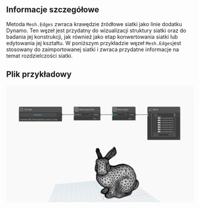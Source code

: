 ## Informacje szczegółowe
Metoda `Mesh.Edges` zwraca krawędzie źródłowe siatki jako linie dodatku Dynamo. Ten węzeł jest przydatny do wizualizacji struktury siatki oraz do badania jej konstrukcji, jak również jako etap konwertowania siatki lub edytowania jej kształtu. W poniższym przykładzie węzeł `Mesh.Edges`jest stosowany do zaimportowanej siatki i zwraca przydatne informacje na temat rozdzielczości siatki.

## Plik przykładowy

![Example](./Autodesk.DesignScript.Geometry.Mesh.Edges_img.jpg)
